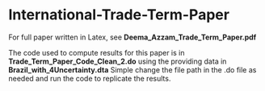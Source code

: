 # International-Trade-Term-Paper

For full paper written in Latex, see **Deema_Azzam_Trade_Term_Paper.pdf**

The code used to compute results for this paper is in **Trade_Term_Paper_Code_Clean_2.do** using the providing data in **Brazil_with_4Uncertainty.dta**
Simple change the file path in the .do file as needed and run the code to replicate the results.

